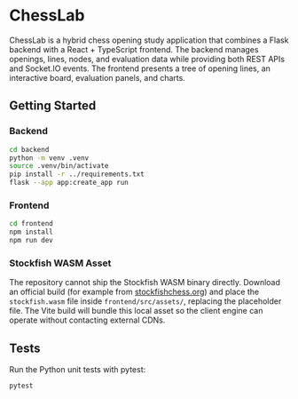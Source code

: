 # ChessLab

ChessLab is a hybrid chess opening study application that combines a Flask backend
with a React + TypeScript frontend. The backend manages openings, lines, nodes,
and evaluation data while providing both REST APIs and Socket.IO events. The
frontend presents a tree of opening lines, an interactive board, evaluation
panels, and charts.

## Getting Started

### Backend

```bash
cd backend
python -m venv .venv
source .venv/bin/activate
pip install -r ../requirements.txt
flask --app app:create_app run
```

### Frontend

```bash
cd frontend
npm install
npm run dev
```

### Stockfish WASM Asset

The repository cannot ship the Stockfish WASM binary directly. Download an
official build (for example from [stockfishchess.org](https://stockfishchess.org/download/))
and place the `stockfish.wasm` file inside `frontend/src/assets/`, replacing the
placeholder file. The Vite build will bundle this local asset so the client
engine can operate without contacting external CDNs.

## Tests

Run the Python unit tests with pytest:

```bash
pytest
```
